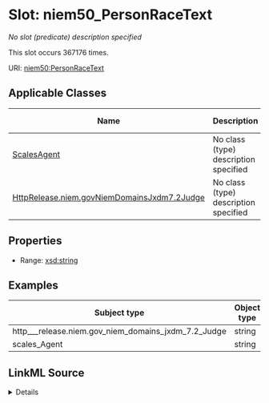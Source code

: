 

# Slot: niem50_PersonRaceText


_No slot (predicate) description specified_






This slot occurs 367176 times.


URI: [niem50:PersonRaceText](http://release.niem.gov/niem/niem-core/5.0/PersonRaceText)



<!-- no inheritance hierarchy -->





## Applicable Classes

| Name | Description | Modifies Slot |
| --- | --- | --- |
| [ScalesAgent](../classes/ScalesAgent.md) | No class (type) description specified |  yes  |
| [HttpRelease.niem.govNiemDomainsJxdm7.2Judge](../classes/HttpRelease.niem.govNiemDomainsJxdm7.2Judge.md) | No class (type) description specified |  yes  |







## Properties

* Range: [xsd:string](http://www.w3.org/2001/XMLSchema#string)






## Examples

| Subject type | Object type | Example subject | Example object | Occurrences |
| --- | --- | --- | --- | --- |
| http___release.niem.gov_niem_domains_jxdm_7.2_Judge | string | scales:JudgeEntity/SJ000002 | White | 3762 |
| scales_Agent | string | scales:Agent/10000019_0 | B | 363414 |




## LinkML Source

<details>

```yaml
name: niem50_PersonRaceText
annotations:
  count:
    tag: count
    value: 367176
description: No slot (predicate) description specified
examples:
- object:
    example_object: White
    example_object_type: string
    example_predicate: niem50:PersonRaceText
    example_subject: scales:JudgeEntity/SJ000002
    example_subject_type: http___release.niem.gov_niem_domains_jxdm_7.2_Judge
- object:
    example_object: B
    example_object_type: string
    example_predicate: niem50:PersonRaceText
    example_subject: scales:Agent/10000019_0
    example_subject_type: scales_Agent
from_schema: scales-kg
rank: 1000
slot_uri: niem50:PersonRaceText
alias: niem50_PersonRaceText
domain_of:
- http___release.niem.gov_niem_domains_jxdm_7.2_Judge
- scales_Agent
range: string

```
</details>